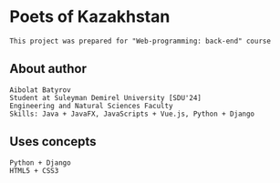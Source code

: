 # Poets of Kazakhstan
````
This project was prepared for "Web-programming: back-end" course
````
## About author
````
Aibolat Batyrov
Student at Suleyman Demirel University [SDU'24]
Engineering and Natural Sciences Faculty
Skills: Java + JavaFX, JavaScripts + Vue.js, Python + Django
````

## Uses concepts
````
Python + Django
HTML5 + CSS3
